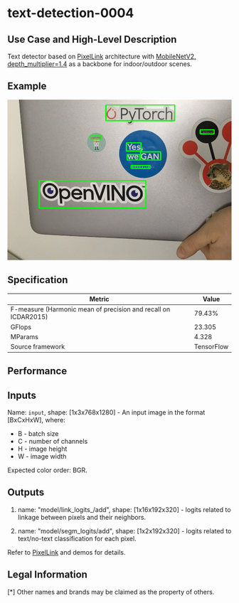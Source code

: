 # text-detection-0004

## Use Case and High-Level Description

Text detector based on [PixelLink](https://arxiv.org/abs/1801.01315) architecture with [MobileNetV2, depth_multiplier=1.4](https://arxiv.org/abs/1801.04381) as a backbone for indoor/outdoor scenes.

## Example

![](./text-detection-0004.png)

## Specification

| Metric                                                        | Value                   |
|---------------------------------------------------------------|-------------------------|
| F-measure (Harmonic mean of precision and recall on ICDAR2015)| 79.43%                  |
| GFlops                                                        | 23.305                  |
| MParams                                                       | 4.328                   |
| Source framework                                              | TensorFlow              |

## Performance

## Inputs

Name: `input`, shape: [1x3x768x1280] - An input image in the format [BxCxHxW],
where:

   - B - batch size
   - C - number of channels
   - H - image height
   - W - image width

Expected color order: BGR.

## Outputs

1. name: "model/link\_logits\_/add", shape: [1x16x192x320] - logits related to linkage between pixels and their neighbors.

2. name: "model/segm\_logits/add", shape: [1x2x192x320] - logits related to text/no-text classification for each pixel.

Refer to [PixelLink](https://arxiv.org/abs/1801.01315) and demos for details.

## Legal Information
[*] Other names and brands may be claimed as the property of others.
